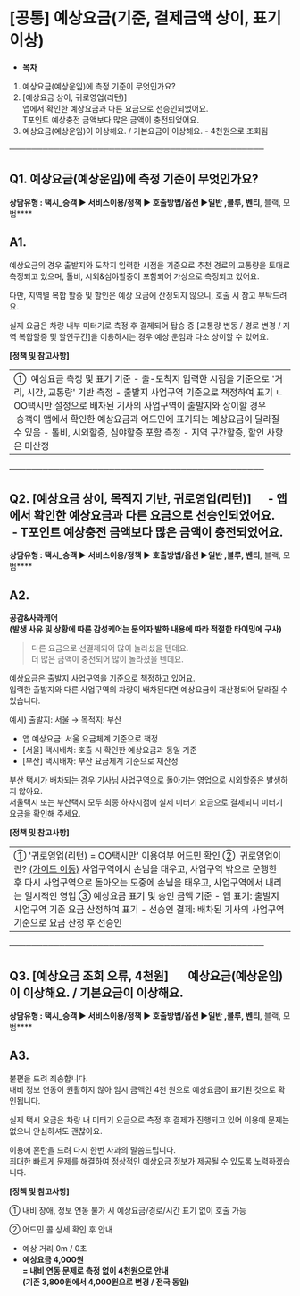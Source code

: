 # [공통] 예상요금(기준, 결제금액 상이, 표기이상)

* **목차**

1. 예상요금(예상운임)에 측정 기준이 무엇인가요?
2. [예상요금 상이, 귀로영업(리턴)]  
   앱에서 확인한 예상요금과 다른 요금으로 선승인되었어요.  
   T포인트 예상충전 금액보다 많은 금액이 충전되었어요.
3. 예상요금(예상운임)이 이상해요. / 기본요금이 이상해요. - 4천원으로 조회됨

──────────────────────────────────────────────

**Q1. 예상요금(예상운임)에 측정 기준이 무엇인가요?**
---------------------------------

**상담유형 : 택시\_승객 **▶** 서비스이용/정책 **▶** 호출방법/옵션 **▶****일반 ,블루, 벤티********, 블랙, 모범****

**A1.**
-------

예상요금의 경우 출발지와 도착지 입력한 시점을 기준으로 추천 경로의 교통량을 토대로 측정되고 있으며, 톨비, 시외&심야할증이 포함되어 가상으로 측정되고 있어요.

다만, 지역별 복합 할증 및 할인은 예상 요금에 산정되지 않으니, 호출 시 참고 부탁드려요.

실제 요금은 차량 내부 미터기로 측정 후 결제되어 탑승 중 [교통량 변동 / 경로 변경 / 지역 복합할증 및 할인구간]을 이용하시는 경우 예상 운임과 다소 상이할 수 있어요.

**[정책 및 참고사항]**

|  |
| --- |
| ①  예상요금 측정 및 표기 기준  - 출-도착지 입력한 시점을 기준으로 '거리, 시간, 교통량' 기반 측정  - 출발지 사업구역 기준으로 책정하여 표기 ㄴ OO택시만 설정으로 배차된 기사의 사업구역이 출발지와 상이할 경우       승객이 앱에서 확인한 예상요금과 어드민에 표기되는 예상요금이 달라질 수 있음  - 톨비, 시외할증, 심야할증 포함 측정  - 지역 구간할증, 할인 사항은 미산정 |

──────────────────────────────────────────────

**Q2. [예상요금 상이, 목적지 기반, 귀로영업(리턴)]      - 앱에서 확인한 예상요금과 다른 요금으로 선승인되었어요.      - T포인트 예상충전 금액보다 많은 금액이 충전되었어요.**
--------------------------------------------------------------------------------------------------------------

**상담유형 : 택시\_승객 **▶** 서비스이용/정책 **▶** 호출방법/옵션 **▶****일반 ,블루, 벤티********, 블랙, 모범****

**A2.**
-------

**공감&사과케어**   
**(발생 사유 및 상황에 따른 감성케어는 문의자 발화 내용에 따라 적절한 타이밍에 구사)**   
> 다른 요금으로 선결제되어 많이 놀라셨을 텐데요.   
> 더 많은 금액이 충전되어 많이 놀라셨을 텐데요.

예상요금은 출발지 사업구역을 기준으로 책정하고 있어요.   
입력한 출발지와 다른 사업구역의 차량이 배차된다면 예상요금이 재산정되어 달라질 수 있습니다.

예시) 출발지: 서울 → 목적지: 부산   
- 앱 예상요금: 서울 요금체계 기준으로 책정   
- [서울] 택시배차: 호출 시 확인한 예상요금과 동일 기준   
- [부산] 택시배차: 부산 요금체계 기준으로 재산정

부산 택시가 배차되는 경우 기사님 사업구역으로 돌아가는 영업으로 시외할증은 발생하지 않아요.   
서울택시 또는 부산택시 모두 최종 하자시점에 실제 미터기 요금으로 결제되니 미터기 요금을 확인해 주세요.

**[정책 및 참고사항]**

|  |
| --- |
| ① '귀로영업(리턴) = OO택시만' 이용여부 어드민 확인    ②  귀로영업이란? [(가이드 이동)](https://kakaomobilitysupport.zendesk.com/hc/ko/articles/29648613332889--%EA%B3%B5%ED%86%B5-%EB%AA%A9%EC%A0%81%EC%A7%80-%EA%B8%B0%EB%B0%98-%EA%B7%80%EB%A1%9C%EC%98%81%EC%97%85-%EB%A6%AC%ED%84%B4)  사업구역에서 손님을 태우고, 사업구역 밖으로 운행한 후 다시 사업구역으로 돌아오는 도중에 손님을 태우고, 사업구역에서 내리는 일시적인 영업  ③ 예상요금 표기 및 승인 금액 기준  - 앱 표기: 출발지 사업구역 기준 요금 산정하여 표기 - 선승인 결제: 배차된 기사의 사업구역 기준으로 요금 산정 후 선승인 |

──────────────────────────────────────────────

**Q3. [예상요금 조회 오류, 4천원]       예상요금(예상운임)이 이상해요. / 기본요금이 이상해요.**
---------------------------------------------------------------

**상담유형 : 택시\_승객 **▶** 서비스이용/정책 **▶** 호출방법/옵션 **▶****일반 ,블루, 벤티********, 블랙, 모범****

**A3.**
-------

불편을 드려 죄송합니다.   
내비 정보 연동이 원활하지 않아 임시 금액인 4천 원으로 예상요금이 표기된 것으로 확인됩니다.

실제 택시 요금은 차량 내 미터기 요금으로 측정 후 결제가 진행되고 있어 이용에 문제는 없으니 안심하셔도 괜찮아요.

이용에 혼란을 드려 다시 한번 사과의 말씀드립니다.   
최대한 빠르게 문제를 해결하여 정상적인 예상요금 정보가 제공될 수 있도록 노력하겠습니다.

**[정책 및 참고사항]**

① 내비 장애, 정보 연동 불가 시 예상요금/경로/시간 표기 없이 호출 가능

② 어드민 콜 상세 확인 후 안내

* 예상 거리 0m / 0초
* **예상요금 4,000원**  
  **= 내비 연동 문제로 측정 없이 4천원으로 안내**  
  **(기존 3,800원에서 4,000원으로 변경 / 전국 동일)**